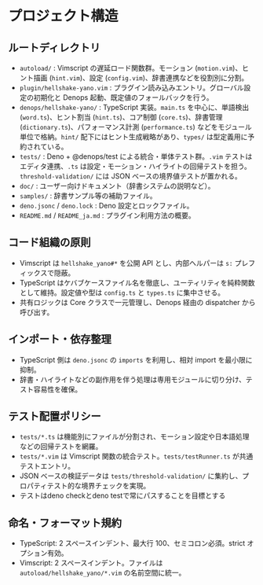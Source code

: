 # プロジェクト構造

## ルートディレクトリ
- `autoload/` : Vimscript の遅延ロード関数群。モーション (`motion.vim`)、ヒント描画 (`hint.vim`)、設定 (`config.vim`)、辞書連携などを役割別に分割。
- `plugin/hellshake-yano.vim` : プラグイン読み込みエントリ。グローバル設定の初期化と Denops 起動、既定値のフォールバックを行う。
- `denops/hellshake-yano/` : TypeScript 実装。`main.ts` を中心に、単語検出 (`word.ts`)、ヒント割当 (`hint.ts`)、コア制御 (`core.ts`)、辞書管理 (`dictionary.ts`)、パフォーマンス計測 (`performance.ts`) などをモジュール単位で格納。`hint/` 配下にはヒント生成戦略があり、`types/` は型定義用に予約されている。
- `tests/` : Deno + @denops/test による統合・単体テスト群。`.vim` テストはエディタ連携、`.ts` は設定・モーション・ハイライトの回帰テストを担う。`threshold-validation/` には JSON ベースの境界値テストが置かれる。
- `doc/` : ユーザー向けドキュメント（辞書システムの説明など）。
- `samples/` : 辞書サンプル等の補助ファイル。
- `deno.jsonc` / `deno.lock` : Deno 設定とロックファイル。
- `README.md` / `README_ja.md` : プラグイン利用方法の概要。

## コード組織の原則
- Vimscript は `hellshake_yano#*` を公開 API とし、内部ヘルパーは `s:` プレフィックスで隠蔽。
- TypeScript はケバブケースファイル名を徹底し、ユーティリティを純粋関数として維持。設定値や型は `config.ts` と `types.ts` に集中させる。
- 共有ロジックは Core クラスで一元管理し、Denops 経由の dispatcher から呼び出す。

## インポート・依存整理
- TypeScript 側は `deno.jsonc` の `imports` を利用し、相対 import を最小限に抑制。
- 辞書・ハイライトなどの副作用を伴う処理は専用モジュールに切り分け、テスト容易性を確保。

## テスト配置ポリシー
- `tests/*.ts` は機能別にファイルが分割され、モーション設定や日本語処理などの回帰テストを網羅。
- `tests/*.vim` は Vimscript 関数の統合テスト。`tests/testRunner.ts` が共通テストエントリ。
- JSON ベースの検証データは `tests/threshold-validation/` に集約し、プロパティテスト的な境界チェックを実現。
- テストはdeno checkとdeno testで常にパスすることを目標とする

## 命名・フォーマット規約
- TypeScript: 2 スペースインデント、最大行 100、セミコロン必須。strict オプション有効。
- Vimscript: 2 スペースインデント。ファイルは `autoload/hellshake_yano/*.vim` の名前空間に統一。
